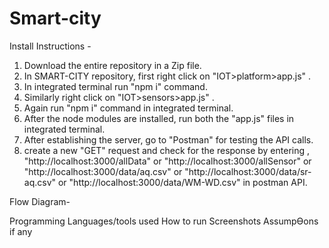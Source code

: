 # Smart-city

Install Instructions - 
1. Download the entire repository in a Zip file.
2. In SMART-CITY repository, first right click on "IOT>platform>app.js" .
3. In integrated terminal run "npm i" command.
4. Similarly right click on "IOT>sensors>app.js" .
5. Again run "npm i" command in integrated terminal.
6. After the node modules are installed, run both the "app.js" files in integrated terminal.
7. After establishing the server, go to "Postman" for testing the API calls.
8. create a new "GET" request and check for the response by entering ,
    "http://localhost:3000/allData" or
    "http://localhost:3000/allSensor" or
    "http://localhost:3000/data/aq.csv" or
    "http://localhost:3000/data/sr-aq.csv" or
    "http://localhost:3000/data/WM-WD.csv"  in postman API.


Flow Diagram-


Programming Languages/tools used
How to run
Screenshots
AssumpƟons if any